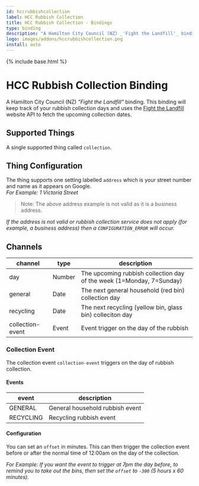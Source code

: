 ```yaml
---
id: hccrubbishcollection
label: HCC Rubbish Collection
title: HCC Rubbish Collection - Bindings
type: binding
description: "A Hamilton City Council (NZ) _'Fight the Landfill'_ binding."
logo: images/addons/hccrubbishcollection.png
install: auto
---
```


<!-- Attention authors: Do not edit directly. Please add your changes to the appropriate source repository -->

{% include base.html %}

# HCC Rubbish Collection Binding

<AddonLogo />

A Hamilton City Council (NZ) _"Fight the Landfill"_ binding.
This binding will keep track of your rubbish collection days and uses the [Fight the Landfill](https://www.fightthelandfill.co.nz/) website API to fetch the upcoming collection dates.

## Supported Things

A single supported thing called `collection`.

## Thing Configuration

The thing supports one setting labelled `address` which is your street number and name as it appears on Google.<br>
_For Example:
1 Victoria Street_

> Note: The above address example is not valid as it is a business address.

_If the address is not valid or rubbish collection service does not apply (for example, a business address) then a `CONFIGURATION_ERROR` will occur._

## Channels

| channel          | type   | description                                                          |
| ---------------- | ------ | -------------------------------------------------------------------- |
| day              | Number | The upcoming rubbish collection day of the week (1=Monday, 7=Sunday) |
| general          | Date   | The next general household (red bin) collection day                  |
| recycling        | Date   | The next recycling (yellow bin, glass bin) colleciton day            |
| collection-event | Event  | Event trigger on the day of the rubbish                              |

### Collection Event

The collection event `collection-event` triggers on the day of rubbish collection.

#### Events

| event     | description                     |
| --------- | ------------------------------- |
| GENERAL   | General household rubbish event |
| RECYCLING | Recycling rubbish event         |

#### Configuration

You can set an `offset` in minutes.
This can then trigger the collection event before or after the normal time of 12:00am on the day of the collection.

_For Example:
If you want the event to trigger at 7pm the day before, to remind you to take out the bins, then set the `offset` to `-300` (5 hours x 60 minutes)._
